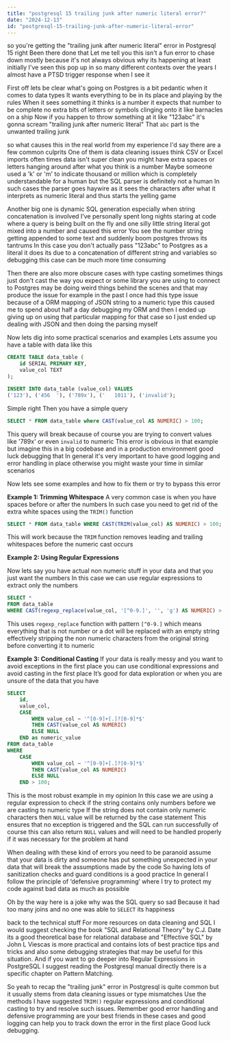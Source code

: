 ```yaml
---
title: "postgresql 15 trailing junk after numeric literal error?"
date: "2024-12-13"
id: "postgresql-15-trailing-junk-after-numeric-literal-error"
---
```


so you're getting the "trailing junk after numeric literal" error in Postgresql 15 right Been there done that Let me tell you this isn't a fun error to chase down mostly because it's not always obvious why its happening at least initially I've seen this pop up in so many different contexts over the years I almost have a PTSD trigger response when I see it

First off lets be clear what's going on Postgres is a bit pedantic when it comes to data types It wants everything to be in its place and playing by the rules When it sees something it thinks is a number it expects that number to be complete no extra bits of letters or symbols clinging onto it like barnacles on a ship Now if you happen to throw something at it like "123abc" it's gonna scream "trailing junk after numeric literal" That `abc` part is the unwanted trailing junk

 so what causes this in the real world from my experience I'd say there are a few common culprits One of them is data cleaning issues think CSV or Excel imports often times data isn't super clean you might have extra spaces or letters hanging around after what you think is a number Maybe someone used a 'k' or 'm' to indicate thousand or million which is completely understandable for a human but the SQL parser is definitely not a human In such cases the parser goes haywire as it sees the characters after what it interprets as numeric literal and thus starts the yelling game

Another big one is dynamic SQL generation especially when string concatenation is involved I’ve personally spent long nights staring at code where a query is being built on the fly and one silly little string literal got mixed into a number and caused this error You see the number string getting appended to some text and suddenly boom postgres throws its tantrums In this case you don't actually pass "123abc" to Postgres as a literal it does its due to a concatenation of different string and variables so debugging this case can be much more time consuming

Then there are also more obscure cases with type casting sometimes things just don't cast the way you expect or some library you are using to connect to Postgres may be doing weird things behind the scenes and that may produce the issue for example in the past I once had this type issue because of a ORM mapping of JSON string to a numeric type this caused me to spend about half a day debugging my ORM and then I ended up giving up on using that particular mapping for that case so I just ended up dealing with JSON and then doing the parsing myself

Now lets dig into some practical scenarios and examples Lets assume you have a table with data like this

```sql
CREATE TABLE data_table (
    id SERIAL PRIMARY KEY,
    value_col TEXT
);

INSERT INTO data_table (value_col) VALUES
('123'), ('456  '), ('789x'), ('   1011'), ('invalid');
```
Simple right Then you have a simple query

```sql
SELECT * FROM data_table where CAST(value_col AS NUMERIC) > 100;
```
This query will break because of course you are trying to convert values like '789x' or even `invalid` to numeric This error is obvious in that example but imagine this in a big codebase and in a production environment good luck debugging that In general it's very important to have good logging and error handling in place otherwise you might waste your time in similar scenarios

Now lets see some examples and how to fix them or try to bypass this error

**Example 1: Trimming Whitespace**
A very common case is when you have spaces before or after the numbers In such case you need to get rid of the extra white spaces using the `TRIM()` function

```sql
SELECT * FROM data_table WHERE CAST(TRIM(value_col) AS NUMERIC) > 100;
```

This will work because the `TRIM` function removes leading and trailing whitespaces before the numeric cast occurs

**Example 2: Using Regular Expressions**

Now lets say you have actual non numeric stuff in your data and that you just want the numbers In this case we can use regular expressions to extract only the numbers

```sql
SELECT *
FROM data_table
WHERE CAST(regexp_replace(value_col, '[^0-9.]', '', 'g') AS NUMERIC) > 100;
```
This uses `regexp_replace` function with pattern `[^0-9.]` which means everything that is not number or a dot will be replaced with an empty string effectively stripping the non numeric characters from the original string before converting it to numeric

**Example 3: Conditional Casting**
If your data is really messy and you want to avoid exceptions in the first place you can use conditional expressions and avoid casting in the first place It’s good for data exploration or when you are unsure of the data that you have

```sql
SELECT
    id,
    value_col,
    CASE
        WHEN value_col ~ '^[0-9]+[.]?[0-9]*$'
        THEN CAST(value_col AS NUMERIC)
        ELSE NULL
    END as numeric_value
FROM data_table
WHERE
    CASE
        WHEN value_col ~ '^[0-9]+[.]?[0-9]*$'
        THEN CAST(value_col AS NUMERIC)
        ELSE NULL
    END > 100;
```
This is the most robust example in my opinion In this case we are using a regular expression to check if the string contains only numbers before we are casting to numeric type If the string does not contain only numeric characters then `NULL` value will be returned by the case statement This ensures that no exception is triggered and the SQL can run successfully of course this can also return `NULL` values and will need to be handled properly if it was necessary for the problem at hand

When dealing with these kind of errors you need to be paranoid assume that your data is dirty and someone has put something unexpected in your data that will break the assumptions made by the code So having lots of sanitization checks and guard conditions is a good practice In general I follow the principle of ‘defensive programming’ where I try to protect my code against bad data as much as possible

Oh by the way here is a joke why was the SQL query so sad Because it had too many joins and no one was able to `SELECT` its happiness

  back to the technical stuff For more resources on data cleaning and SQL I would suggest checking the book "SQL and Relational Theory" by C.J. Date its a good theoretical base for relational database and "Effective SQL" by John L Viescas is more practical and contains lots of best practice tips and tricks and also some debugging strategies that may be useful for this situation. And if you want to go deeper into Regular Expressions in PostgreSQL I suggest reading the Postgresql manual directly there is a specific chapter on Pattern Matching.

So yeah to recap the "trailing junk" error in Postgresql is quite common but it usually stems from data cleaning issues or type mismatches Use the methods I have suggested `TRIM()` regular expressions and conditional casting to try and resolve such issues. Remember good error handling and defensive programming are your best friends in these cases and good logging can help you to track down the error in the first place Good luck debugging.

